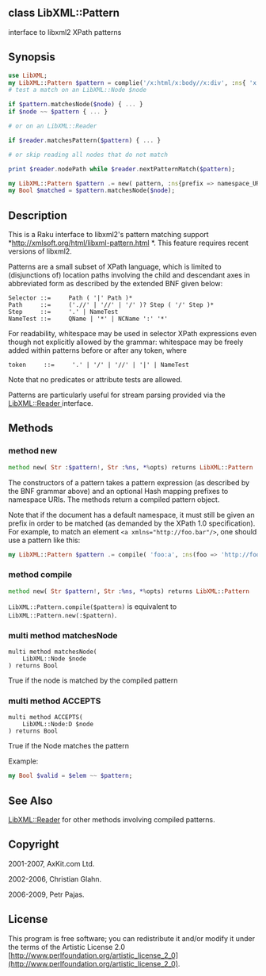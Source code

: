 class LibXML::Pattern
---------------------

interface to libxml2 XPath patterns

Synopsis
--------

```raku
use LibXML;
my LibXML::Pattern $pattern = complie('/x:html/x:body//x:div', :ns{ 'x' => 'http://www.w3.org/1999/xhtml' });
# test a match on an LibXML::Node $node

if $pattern.matchesNode($node) { ... }
if $node ~~ $pattern { ... }

# or on an LibXML::Reader

if $reader.matchesPattern($pattern) { ... }

# or skip reading all nodes that do not match

print $reader.nodePath while $reader.nextPatternMatch($pattern);

my LibXML::Pattern $pattern .= new( pattern, :ns{prefix => namespace_URI} );
my Bool $matched = $pattern.matchesNode($node);
```

Description
-----------

This is a Raku interface to libxml2's pattern matching support *http://xmlsoft.org/html/libxml-pattern.html *. This feature requires recent versions of libxml2.

Patterns are a small subset of XPath language, which is limited to (disjunctions of) location paths involving the child and descendant axes in abbreviated form as described by the extended BNF given below: 

```bnf
Selector ::=     Path ( '|' Path )*
Path     ::=     ('.//' | '//' | '/' )? Step ( '/' Step )*
Step     ::=     '.' | NameTest
NameTest ::=     QName | '*' | NCName ':' '*'
```

For readability, whitespace may be used in selector XPath expressions even though not explicitly allowed by the grammar: whitespace may be freely added within patterns before or after any token, where

```bnf
token     ::=     '.' | '/' | '//' | '|' | NameTest
```

Note that no predicates or attribute tests are allowed.

Patterns are particularly useful for stream parsing provided via the [LibXML::Reader ](https://libxml-raku.github.io/LibXML-raku/Reader) interface.

Methods
-------

### method new

```raku
method new( Str :$pattern!, Str :%ns, *%opts) returns LibXML::Pattern
```

The constructors of a pattern takes a pattern expression (as described by the BNF grammar above) and an optional Hash mapping prefixes to namespace URIs. The methods return a compiled pattern object. 

Note that if the document has a default namespace, it must still be given an prefix in order to be matched (as demanded by the XPath 1.0 specification). For example, to match an element `<a xmlns="http://foo.bar"/>`, one should use a pattern like this: 

```raku
my LibXML::Pattern $pattern .= compile( 'foo:a', :ns(foo => 'http://foo.bar') );
```

### method compile

```raku
method new( Str $pattern!, Str :%ns, *%opts) returns LibXML::Pattern
```

`LibXML::Pattern.compile($pattern)` is equivalent to `LibXML::Pattern.new(:$pattern)`.

### multi method matchesNode

```perl6
multi method matchesNode(
    LibXML::Node $node
) returns Bool
```

True if the node is matched by the compiled pattern

### multi method ACCEPTS

```perl6
multi method ACCEPTS(
    LibXML::Node:D $node
) returns Bool
```

True if the Node matches the pattern

Example:

```raku
my Bool $valid = $elem ~~ $pattern;
```

See Also
--------

[LibXML::Reader](https://libxml-raku.github.io/LibXML-raku/Reader) for other methods involving compiled patterns.

Copyright
---------

2001-2007, AxKit.com Ltd.

2002-2006, Christian Glahn.

2006-2009, Petr Pajas.

License
-------

This program is free software; you can redistribute it and/or modify it under the terms of the Artistic License 2.0 [http://www.perlfoundation.org/artistic_license_2_0](http://www.perlfoundation.org/artistic_license_2_0).

